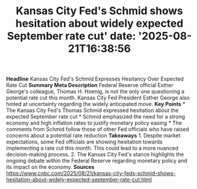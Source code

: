 ﻿---
title: "Kansas City Fed's Schmid shows hesitation about widely expected September rate cut'
date: '2025-08-21T16:38:56"
category: "Markets"
summary: ""
slug: "kansas city feds schmid shows hesitation about widely expect"
source_urls:
  - "https://www.cnbc.com/2025/08/21/kansas-city-feds-schmid-shows-hesitation-about-widely-expected-september-rate-cut.html"
seo:
  title: "Kansas City Fed's Schmid shows hesitation about widely expected September rate cut | Hash n Hedge'
  description: '"
  keywords: ["news", "markets", "brief"]
---
**Headline** Kansas City Fed's Schmid Expresses Hesitancy Over Expected Rate Cut  **Summary Meta Description** Federal Reserve official Esther George's colleague, Thomas H. Hoenig, is not the only one questioning a potential rate cut this month. Kansas City Fed President Esther George also hinted at uncertainty regarding the widely anticipated move.  **Key Points**  * The Kansas City Fed's Thomas Schmid expressed hesitation about the expected September rate cut * Schmid emphasized the need for a strong economy and high inflation rates to justify monetary policy easing * The comments from Schmid follow those of other Fed officials who have raised concerns about a potential rate reduction  **Takeaways**  1. Despite market expectations, some Fed officials are showing hesitation towards implementing a rate cut this month. This could lead to a more nuanced decision-making process. 2. The Kansas City Fed's stance highlights the ongoing debate within the Federal Reserve regarding monetary policy and its impact on the economy.  **Sources** https://www.cnbc.com/2025/08/21/kansas-city-feds-schmid-shows-hesitation-about-widely-expected-september-rate-cut.html 
